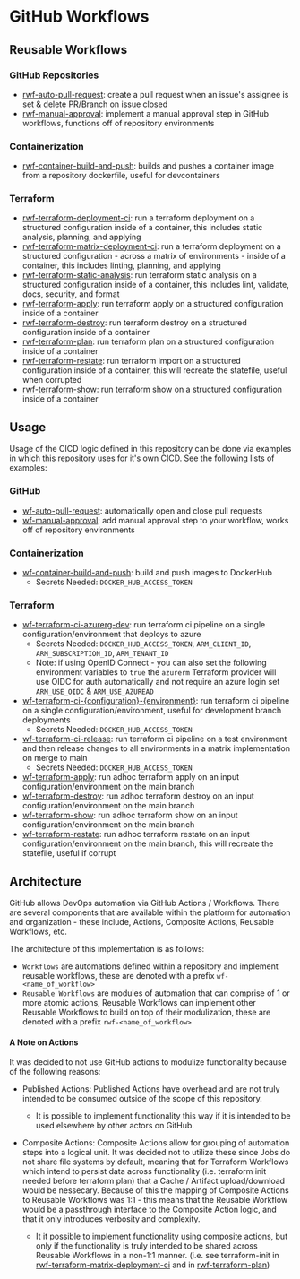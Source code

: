 # GitHub Workflows

## Reusable Workflows

### GitHub Repositories
- [rwf-auto-pull-request](../../.github/workflows/rwf-auto-pull-request.yaml): create a pull request when an issue's assignee is set & delete PR/Branch on issue closed
- [rwf-manual-approval](../../.github/workflows/rwf-manual-approval.yaml): implement a manual approval step in GitHub workflows, functions off of repository environments

### Containerization 
- [rwf-container-build-and-push](.github/workflows/rwf-container-build-and-push.yaml): builds and pushes a container image from a repository dockerfile, useful for devcontainers

### Terraform
- [rwf-terraform-deployment-ci](.github/workflows/rwf-terraform-deployment-ci.yaml): run a terraform deployment on a structured configuration inside of a container, this includes static analysis, planning, and applying
- [rwf-terraform-matrix-deployment-ci](.github/workflows/rwf-terraform-matrix-deployment-ci.yaml): run a terraform deployment on a structured configuration - across a matrix of environments - inside of a container, this includes linting, planning, and applying
- [rwf-terraform-static-analysis](.github/workflows/rwf-terraform-static-analysis.yaml): run terraform static analysis on a structured configuration inside of a container, this includes lint, validate, docs, security, and format
- [rwf-terraform-apply](.github/workflows/rwf-terraform-apply.yaml): run terraform apply on a structured configuration inside of a container
- [rwf-terraform-destroy](.github/workflows/rwf-terraform-destroy.yaml): run terraform destroy on a structured configuration inside of a container
- [rwf-terraform-plan](.github/workflows/rwf-terraform-plan.yaml): run terraform plan on a structured configuration inside of a container
- [rwf-terraform-restate](.github/workflows/rwf-terraform-restate.yaml): run terraform import on a structured configuration inside of a container, this will recreate the statefile, useful when corrupted
- [rwf-terraform-show](.github/workflows/rwf-terraform-show.yaml): run terraform show on a structured configuration inside of a container


## Usage

Usage of the CICD logic defined in this repository can be done via examples in which this repository uses for it's own CICD. See the following lists of examples:

### GitHub
- [wf-auto-pull-request](../../.github/workflows/wf-auto-pull-request.yaml): automatically open and close pull requests
- [wf-manual-approval](../../.github/workflows/wf-manual-approval.yaml): add manual approval step to your workflow, works off of repository environments

### Containerization
- [wf-container-build-and-push](../../.github/workflows/wf-container-build-and-push.yaml): build and push images to DockerHub
  - Secrets Needed: `DOCKER_HUB_ACCESS_TOKEN`

### Terraform

- [wf-terraform-ci-azurerg-dev](.github/workflows/wf-terraform-ci-azurerg-dev.yaml): run terraform ci pipeline on a single configuration/environment that deploys to azure
  - Secrets Needed: `DOCKER_HUB_ACCESS_TOKEN`, `ARM_CLIENT_ID`, `ARM_SUBSCRIPTION_ID`, `ARM_TENANT_ID`
  - Note: if using OpenID Connect - you can also set the following environment variables to `true` the `azurerm` Terraform provider will use OIDC for auth automatically and not require an azure login set `ARM_USE_OIDC` & `ARM_USE_AZUREAD`
- [wf-terraform-ci-{configuration}-{environment}](.github/workflows/wf-terraform-ci-example-dev.yaml): run terraform ci pipeline on a single configuration/environment, useful for development branch deployments
    - Secrets Needed: `DOCKER_HUB_ACCESS_TOKEN`
- [wf-terraform-ci-release](.github/workflows/wf-terraform-ci-release.yaml): run terraform ci pipeline on a test environment and then release changes to all environments in a matrix implementation on merge to main
    - Secrets Needed: `DOCKER_HUB_ACCESS_TOKEN`
- [wf-terraform-apply](.github/workflows/wf-terraform-apply.yaml): run adhoc terraform apply on an input configuration/environment on the main branch
- [wf-terraform-destroy](.github/workflows/wf-terraform-destroy.yaml): run adhoc terraform destroy on an input configuration/environment on the main branch
- [wf-terraform-show](.github/workflows/wf-terraform-show.yaml): run adhoc terraform show on an input configuration/environment on the main branch
- [wf-terraform-restate](.github/workflows/wf-terraform-restate.yaml): run adhoc terraform restate on an input configuration/environment on the main branch, this will recreate the statefile, useful if corrupt

##  Architecture

GitHub allows DevOps automation via GitHub Actions / Workflows. There are several components that are available within the platform for automation and organization - these include, Actions, Composite Actions, Reusable Workflows, etc.

The architecture of this implementation is as follows:

- `Workflows` are automations defined within a repository and implement reusable workflows, these are denoted with a prefix `wf-<name_of_workflow>`
- `Reusable Workflows` are modules of automation that can comprise of 1 or more atomic actions, Reusable Workflows can implement other Reusable Workflows to build on top of their modulization, these are denoted with a prefix `rwf-<name_of_workflow>`

#### A Note on Actions

It was decided to not use GitHub actions to modulize functionality because of the following reasons:

- Published Actions: Published Actions have overhead and are not truly intended to be consumed outside of the scope of this repository. 
    - It is possible to implement functionality this way if it is intended to be used elsewhere by other actors on GitHub.

- Composite Actions: Composite Actions allow for grouping of automation steps into a logical unit. It was decided not to utilize these since Jobs do not share file systems by default, meaning that for Terraform Workflows which intend to persist data across functionality (i.e. terraform init needed before terraform plan) that a Cache / Artifact upload/download would be nessecary. Because of this the mapping of Composite Actions to Reusable Workflows was 1:1 - this means that the Reusable Workflow would be a passthrough interface to the Composite Action logic, and that it only introduces verbosity and complexity. 
    - It it possible to implement functionality using composite actions, but only if the functionality is truly intended to be shared across Reusable Workflows in a non-1:1 manner. (i.e. see terraform-init in [rwf-terraform-matrix-deployment-ci](.github/workflows/rwf-terraform-matrix-deployment-ci.yaml) and in [rwf-terraform-plan](.github/workflows/rwf-terraform-plan.yaml))